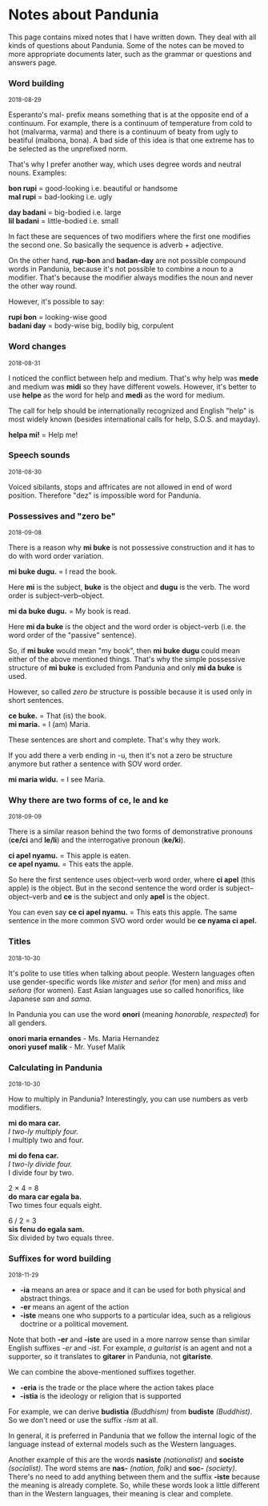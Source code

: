 
# Notes about Pandunia
 
This page contains mixed notes that I have written down. They deal with all kinds of questions about Pandunia. Some of the notes can be moved to more appropriate documents later, such as the grammar or questions and answers page.
 
 
### Word building

<small>2018-08-29</small>
 
Esperanto's mal- prefix means something that is at the opposite end of a continuum. For example, there is a continuum of temperature from cold to hot (malvarma, varma) and there is a continuum of beaty from ugly to beatiful (malbona, bona). A bad side of this idea is that one extreme has to be selected as the unprefixed norm.
 
That's why I prefer another way, which uses degree words and neutral nouns. Examples:
 
**bon rupi** = good-looking i.e. beautiful or handsome  
**mal rupi** = bad-looking i.e. ugly  
 
**day badani** = big-bodied i.e. large  
**lil badani** = little-bodied i.e. small  
 
In fact these are sequences of two modifiers where the first one modifies the second one. So basically the sequence is adverb + adjective.
 
On the other hand, **rup-bon** and **badan-day** are not possible compound words in Pandunia, because it's not possible to combine a noun to a modifier. That's because the modifier always modifies the noun and never the other way round.
 
However, it's possible to say:
 
**rupi bon** = looking-wise good  
**badani day** = body-wise big, bodily big, corpulent  
 
 
### Word changes

<small>2018-08-31</small>

I noticed the conflict between help and medium. That's why help was **mede** and medium was **midi** so they have different vowels. However, it's better to use **helpe** as the word for help and **medi** as the word for medium.
 
The call for help should be internationally recognized and English "help" is most widely known (besides international calls for help, S.O.S. and mayday).
 
**helpa mi!** = Help me!
 
### Speech sounds

<small>2018-08-30</small>
 
Voiced sibilants, stops and affricates are not allowed in end of word position. Therefore "dez" is impossible word for Pandunia.


### Possessives and "zero be"

<small>2018-09-08</small>

There is a reason why **mi buke** is not possessive construction and it has to do with word order variation.

**mi buke dugu.** = I read the book.

Here **mi** is the subject, **buke** is the object and **dugu** is the verb. The word order is subject–verb–object.

**mi da buke dugu.** = My book is read.

Here **mi da buke** is the object and the word order is object–verb (i.e. the word order of the "passive" sentence).

So, if **mi buke** would mean "my book", then **mi buke dugu** could mean either of the above mentioned things. That's why the simple possessive structure of **mi buke** is excluded from Pandunia and only **mi da buke** is used.

However, so called _zero be_ structure is possible because it is used only in short sentences.

**ce buke.** = That (is) the book.  
**mi maria.** = I (am) Maria.

These sentences are short and complete. That's why they work.

If you add there a verb ending in -u, then it's not a zero be structure anymore but rather a sentence with SOV word order.

**mi maria widu.** = I see Maria.


### Why there are two forms of ce, le and ke

<small>2018-09-09</small>

There is a similar reason behind the two forms of demonstrative pronouns (**ce/ci** and **le/li**) and the interrogative pronoun (**ke/ki**).

**ci apel nyamu.** = This apple is eaten.  
**ce apel nyamu.** = This eats the apple.

So here the first sentence uses object–verb word order, where **ci apel** (this apple) is the object. But in the second sentence the word order is subject–object–verb and **ce** is the subject and only **apel** is the object.

You can even say **ce ci apel nyamu.** = This eats this apple. The same sentence in the more common SVO word order would be **ce nyama ci apel.**


### Titles

<small>2018-10-30</small>

It's polite to use titles when talking about people. Western languages often use gender-specific words like *mister* and *señor* (for men) and *miss* and *señora* (for women). East Asian languages use so called honorifics, like Japanese *san* and *sama*.

In Pandunia you can use the word **onori** (meaning *honorable, respected*) for all genders.

**onori maria ernandes** - Ms. Maria Hernandez  
**onori yusef malik** - Mr. Yusef Malik


### Calculating in Pandunia

<small>2018-10-30</small>

How to multiply in Pandunia? Interestingly, you can use numbers as verb modifiers.

**mi do mara car.**  
_I two-ly multiply four._  
I multiply two and four.

**mi do fena car.**  
_I two-ly divide four._  
I divide four by two.

2 × 4 = 8  
**do mara car egala ba.**  
Two times four equals eight.

6 / 2 = 3  
**sis fenu do egala sam.**  
Six divided by two equals three.



### Suffixes for word building

<small>2018-11-29</small>

- **-ia** means an area or space and it can be used for both physical and abstract things.
- **-er** means an agent of the action
- **-iste** means one who supports to a particular idea, such as a religious doctrine or a political movement.

Note that both **-er** and **-iste** are used in a more narrow sense than similar English suffixes _-er_ and _-ist_. For example, _a guitarist_ is an agent and not a supporter, so it translates to **gitarer** in Pandunia, not **gitariste**.

We can combine the above-mentioned suffixes together.

- **-eria** is the trade or the place where the action takes place
- **-istia** is the ideology or religion that is supported

For example, we can derive **budistia** _(Buddhism)_ from **budiste** _(Buddhist)_. So we don't need or use the suffix _-ism_ at all.

In general, it is preferred in Pandunia that we follow the internal logic of the language instead of external models such as the Western languages.

Another example of this are the words **nasiste** _(nationalist)_ and **sociste** _(socialist)_. The word stems are **nas-** _(nation, folk)_ and **soc-** _(society)_. There's no need to add anything between them and the suffix **-iste** because the meaning is already complete. So, while these words look a little different than in the Western languages, their meaning is clear and complete.

